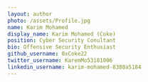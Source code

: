 ```yaml
---
layout: author
photo: /assets/Profile.jpg
name: Karim Mohamed
display_name: Karim Mohamed (Coke)
position: Cyber Security Conultant
bio: Offensive Security Enthusiast 
github_username: 0xCoke22
twitter_username: KaremMo53181006
linkedin_username: karim-mohamed-8388a5184
---
```

